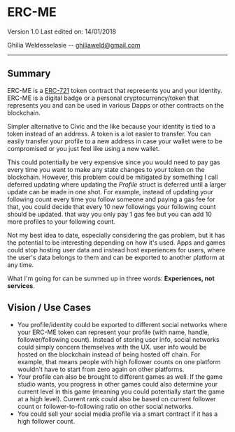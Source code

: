 # ERC-ME

Version 1.0  Last edited on: 14/01/2018

Ghilia Weldesselasie -- <a href='mailto:ghiliaweld@gmail.com'>ghiliaweld@gmail.com</a></br>

---

## Summary
ERC-ME is a [ERC-721](https://github.com/ethereum/eips/issues/721) token contract that represents you and your identity. ERC-ME is a digital badge or a personal cryptocurrency/token that represents you and can be used in various Dapps or other contracts on the blockchain.

Simpler alternative to Civic and the like because your identity is tied to a token instead of an address. A token is a lot easier to transfer. You can easily transfer your profile to a new address in case your wallet were to be compromised or you just feel like using a new wallet.

This could potentially be very expensive since you would need to pay gas every time you want to make any state changes to your token on the blockchain. However, this problem could be mitigated by something I call deferred updating where updating the *Profile* struct is deferred until a larger update can be made in one shot. For example, instead of updating your following count every time you follow someone and paying a gas fee for that, you could decide that every 10 new followings your following count should be updated. that way you only pay 1 gas fee but you can add 10 more profiles to your following count.

Not my best idea to date, especially considering the gas problem, but it has the potential to be interesting depending on how it's used. Apps and games could stop hosting user data and instead host experiences for users, where the user's data belongs to them and can be exported to another platform at any time.

What I'm going for can be summed up in three words: **Experiences, not services**.

## Vision / Use Cases
- You profile/identity could be exported to different social networks where your ERC-ME token can represent your profile (with name, handle, follower/following count). Instead of storing user info, social networks could simply concern themselves with the UX. user info would be hosted on the blockchain instead of being hosted off chain. For example, that means people with high follower counts on one platform wouldn't have to start from zero again on other platforms.
- Your profile can also be brought to different games as well. If the game studio wants, you progress in other games could also determine your current level in this game (meaning you could potentially start the game at a high level). Current rank could also be based on current follower count or follower-to-following ratio on other social networks.
- You could sell your social media profile via a smart contract if it has a high follower count.
